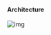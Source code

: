 #### Architecture

![img](https://gitee.com/q10viking/PictureRepos/raw/master/images//202112111607589.jpeg)

